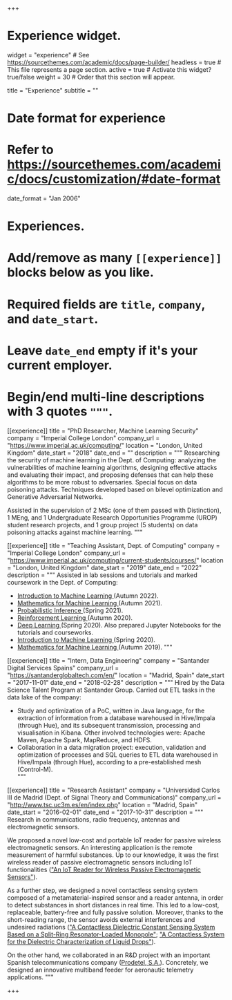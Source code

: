 +++
# Experience widget.
widget = "experience"  # See https://sourcethemes.com/academic/docs/page-builder/
headless = true  # This file represents a page section.
active = true  # Activate this widget? true/false
weight = 30  # Order that this section will appear.

title = "Experience"
subtitle = ""

# Date format for experience
#   Refer to https://sourcethemes.com/academic/docs/customization/#date-format
date_format = "Jan 2006"

# Experiences.
#   Add/remove as many `[[experience]]` blocks below as you like.
#   Required fields are `title`, `company`, and `date_start`.
#   Leave `date_end` empty if it's your current employer.
#   Begin/end multi-line descriptions with 3 quotes `"""`.
[[experience]]
  title = "PhD Researcher, Machine Learning Security"
  company = "Imperial College London"
  company_url = "https://www.imperial.ac.uk/computing/"
  location = "London, United Kingdom"
  date_start = "2018"
  date_end = ""
  description = """
  Researching the security of machine learning in the Dept. of Computing: analyzing the vulnerabilities of machine learning algorithms, designing effective attacks and evaluating their impact, and proposing defenses that can help these algorithms to be more robust to adversaries. Special focus on data poisoning attacks. Techniques developed based on bilevel optimization and Generative Adversarial Networks.

  Assisted in the supervision of 2 MSc (one of them passed with Distinction), 1 MEng, and 1 Undergraduate Research Opportunities Programme (UROP) student research projects, and 1 group project (5 students) on data poisoning attacks against machine learning.
  """


[[experience]]
  title = "Teaching Assistant,  Dept. of Computing"
  company = "Imperial College London"
  company_url = "https://www.imperial.ac.uk/computing/current-students/courses/"
  location = "London, United Kingdom"
  date_start = "2019"
  date_end = "2022"
  description = """
  Assisted in lab sessions and tutorials and marked coursework in the Dept. of Computing:

  * <a href="https://www.imperial.ac.uk/computing/current-students/courses/70050/">Introduction to Machine Learning </a> (Autumn 2022).
  * <a href="https://www.imperial.ac.uk/computing/current-students/courses/70015/">Mathematics for Machine Learning </a> (Autumn 2021).
  * <a href="https://www.imperial.ac.uk/computing/current-students/courses/70019/">Probabilistic Inference </a> (Spring 2021).
  * <a href="https://www.imperial.ac.uk/computing/current-students/courses/70028/">Reinforcement Learning </a> (Autumn 2020).
  * <a href="https://www.imperial.ac.uk/computing/current-students/courses/70010/">Deep Learning </a> (Spring 2020). Also prepared Jupyter Notebooks for the tutorials and courseworks.
  * <a href="https://www.imperial.ac.uk/computing/current-students/courses/70050/">Introduction to Machine Learning </a> (Spring 2020).
  * <a href="https://www.imperial.ac.uk/computing/current-students/courses/70015/">Mathematics for Machine Learning </a> (Autumn 2019).
  """

[[experience]]
  title = "Intern, Data Engineering"
  company = "Santander Digital Services Spains"
  company_url = "https://santanderglobaltech.com/en/"
  location = "Madrid, Spain"
  date_start = "2017-11-01"
  date_end = "2018-02-28"
  description = """
  Hired by the Data Science Talent Program at Santander Group. Carried out ETL tasks in the data lake of the company:

  * Study and optimization of a PoC, written in Java language, for the extraction of information from a database warehoused in Hive/Impala (through Hue), and its subsequent transmission, processing and visualisation in Kibana. Other involved technologies were: Apache Maven, Apache Spark, MapReduce, and HDFS.
  * Collaboration in a data migration project: execution, validation and optimization of processes and SQL queries to ETL data warehoused in Hive/Impala (through Hue), according to a pre-established mesh (Control-M).  
  """
  
[[experience]]
  title = "Research Assistant"
  company = "Universidad Carlos III de Madrid (Dept. of Signal Theory and Communications)"
  company_url = "http://www.tsc.uc3m.es/en/index.php"
  location = "Madrid, Spain"
  date_start = "2016-02-01"
  date_end = "2017-10-31"
  description = """
  Research in communications, radio frequency, antennas and electromagnetic sensors.

  We proposed a novel low-cost and portable IoT reader for passive wireless electromagnetic sensors. An interesting application is the remote measurement of harmful substances. Up to our knowledge, it was the first wireless reader of passive electromagnetic sensors including IoT functionalities (<a href="https://dx.doi.org/10.3390/s17040693">"An IoT Reader for Wireless Passive Electromagnetic Sensors"</a>).

  As a further step, we designed a novel contactless sensing system composed of a metamaterial-inspired sensor and a reader antenna, in order to detect substances in short distances in real time. This led to a low-cost, replaceable, battery-free and fully passive solution. Moreover, thanks to the short-reading range, the sensor avoids external interferences and undesired radiations (<a href="https://doi.org/10.1109/JSEN.2018.2826982">"A Contactless Dielectric Constant Sensing System Based on a Split-Ring Resonator-Loaded Monopole"</a>; <a href="https://doi.org/10.2528/PIERM20051402">"A Contactless System for the Dielectric Characterization of Liquid Drops"</a>).

  On the other hand, we collaborated in an R&D project with an important Spanish telecommunications company (<a href="http://www.prodetel.es/en/">Prodetel, S.A.</a>). Concretely, we designed an innovative multiband feeder for aeronautic telemetry applications.
  """
	
+++
